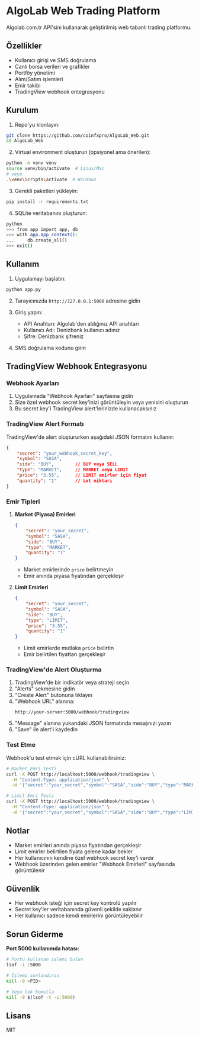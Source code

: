 # AlgoLab Web Trading Platform

Algolab.com.tr API'sini kullanarak geliştirilmiş web tabanlı trading platformu.

## Özellikler

- Kullanıcı girişi ve SMS doğrulama
- Canlı borsa verileri ve grafikler
- Portföy yönetimi
- Alım/Satım işlemleri
- Emir takibi
- TradingView webhook entegrasyonu

## Kurulum

1. Repo'yu klonlayın:
```bash
git clone https://github.com/coinfxpro/AlgoLab_Web.git
cd AlgoLab_Web
```

2. Virtual environment oluşturun (opsiyonel ama önerilen):
```bash
python -m venv venv
source venv/bin/activate  # Linux/Mac
# veya
.\venv\Scripts\activate  # Windows
```

3. Gerekli paketleri yükleyin:
```bash
pip install -r requirements.txt
```

4. SQLite veritabanını oluşturun:
```bash
python
>>> from app import app, db
>>> with app.app_context():
...     db.create_all()
>>> exit()
```

## Kullanım

1. Uygulamayı başlatın:
```bash
python app.py
```

2. Tarayıcınızda `http://127.0.0.1:5000` adresine gidin

3. Giriş yapın:
   - API Anahtarı: Algolab'den aldığınız API anahtarı
   - Kullanıcı Adı: Denizbank kullanıcı adınız
   - Şifre: Denizbank şifreniz

4. SMS doğrulama kodunu girin

## TradingView Webhook Entegrasyonu

### Webhook Ayarları

1. Uygulamada "Webhook Ayarları" sayfasına gidin
2. Size özel webhook secret key'inizi görüntüleyin veya yenisini oluşturun
3. Bu secret key'i TradingView alert'lerinizde kullanacaksınız

### TradingView Alert Formatı

TradingView'de alert oluştururken aşağıdaki JSON formatını kullanın:

```json
{
    "secret": "your_webhook_secret_key",
    "symbol": "SASA",
    "side": "BUY",        // BUY veya SELL
    "type": "MARKET",     // MARKET veya LIMIT
    "price": "3.55",      // LIMIT emirler için fiyat
    "quantity": "1"       // Lot miktarı
}
```

### Emir Tipleri

1. **Market (Piyasa) Emirleri**
   ```json
   {
       "secret": "your_secret",
       "symbol": "SASA",
       "side": "BUY",
       "type": "MARKET",
       "quantity": "1"
   }
   ```
   - Market emirlerinde `price` belirtmeyin
   - Emir anında piyasa fiyatından gerçekleşir

2. **Limit Emirleri**
   ```json
   {
       "secret": "your_secret",
       "symbol": "SASA",
       "side": "BUY",
       "type": "LIMIT",
       "price": "3.55",
       "quantity": "1"
   }
   ```
   - Limit emirlerde mutlaka `price` belirtin
   - Emir belirtilen fiyattan gerçekleşir

### TradingView'de Alert Oluşturma

1. TradingView'de bir indikatör veya strateji seçin
2. "Alerts" sekmesine gidin
3. "Create Alert" butonuna tıklayın
4. "Webhook URL" alanına:
   ```
   http://your-server:5000/webhook/tradingview
   ```
5. "Message" alanına yukarıdaki JSON formatında mesajınızı yazın
6. "Save" ile alert'i kaydedin

### Test Etme

Webhook'u test etmek için cURL kullanabilirsiniz:

```bash
# Market Emri Testi
curl -X POST http://localhost:5000/webhook/tradingview \
  -H "Content-Type: application/json" \
  -d '{"secret":"your_secret","symbol":"SASA","side":"BUY","type":"MARKET","quantity":"1"}'

# Limit Emri Testi
curl -X POST http://localhost:5000/webhook/tradingview \
  -H "Content-Type: application/json" \
  -d '{"secret":"your_secret","symbol":"SASA","side":"BUY","type":"LIMIT","price":"3.55","quantity":"1"}'
```

## Notlar

- Market emirleri anında piyasa fiyatından gerçekleşir
- Limit emirler belirtilen fiyata gelene kadar bekler
- Her kullanıcının kendine özel webhook secret key'i vardır
- Webhook üzerinden gelen emirler "Webhook Emirleri" sayfasında görüntülenir

## Güvenlik

- Her webhook isteği için secret key kontrolü yapılır
- Secret key'ler veritabanında güvenli şekilde saklanır
- Her kullanıcı sadece kendi emirlerini görüntüleyebilir

## Sorun Giderme

**Port 5000 kullanımda hatası:**
```bash
# Portu kullanan işlemi bulun
lsof -i :5000

# İşlemi sonlandırın
kill -9 <PID>

# Veya tek komutla
kill -9 $(lsof -t -i:5000)
```

## Lisans

MIT
